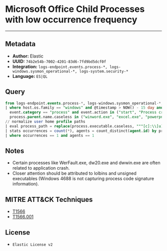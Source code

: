 # Microsoft Office Child Processes with low occurrence frequency

---

## Metadata

- **Author:** Elastic
- **UUID:** `74b2e54b-7002-4201-83d6-7fd9bd5dcf0f`
- **Integration:** `logs-endpoint.events.process-*, logs-windows.sysmon_operational-*, logs-system.security-*`
- **Language:** `ES|QL`

## Query

```sql
from logs-endpoint.events.process-*, logs-windows.sysmon_operational-*, logs-system.security-*
| where host.os.family == "windows" and @timestamp > NOW() - 15 day and 
  event.category == "process" and event.action in ("start", "Process creation", "created-process") and 
  process.parent.name.caseless in ("winword.exe", "excel.exe", "powerpnt.exe") and not starts_with(process.executable, "C:\\Program Files")
// normalize user home profile paths
| eval process_path = replace(process.executable.caseless, """[c]:\\[u][s][e][r][s]\\[a-zA-Z0-9\.\-\_\$]+\\""", "c:\\\\users\\\\user\\\\")
| stats occurrences = count(*), agents = count_distinct(agent.id) by process_path, process.parent.name 
| where occurrences == 1 and agents == 1
```

## Notes

- Certain processes like WerFault.exe, dw20.exe and dwwin.exe are often related to application crash.
- Closer attention should be attributed to lolbins and unsigned executables (Windows 4688 is not capturing process code signature information).
## MITRE ATT&CK Techniques

- [T1566](https://attack.mitre.org/techniques/T1566)
- [T1566.001](https://attack.mitre.org/techniques/T1566/001)

## License

- `Elastic License v2`
